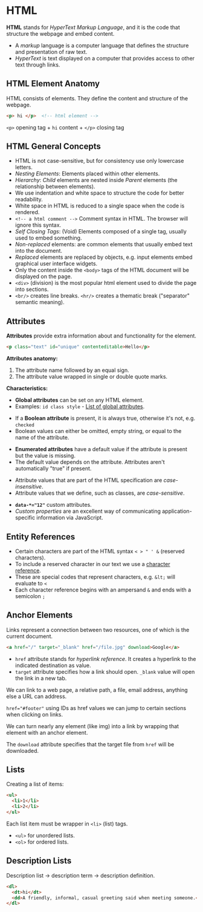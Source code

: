 # HTML

**HTML** stands for _HyperText Markup Language_, and it is the code that structure the webpage and embed content.

- A _markup_ language is a computer language that defines the structure and presentation of raw text.
- _HyperText_ is text displayed on a computer that provides access to other text through links.

## HTML Element Anatomy

HTML consists of elements. They define the content and structure of the webpage.

```HTML
<p> hi </p>  <!-- html element -->
```

`<p>` opening tag + `hi` content + `</p>` closing tag

## HTML General Concepts

- HTML is not case-sensitive, but for consistency use only lowercase letters.
- _Nesting Elements_: Elements placed within other elements.
- _Hierarchy_: _Child_ elements are nested inside _Parent_ elements (the relationship between elements).
- We use indentation and white space to structure the code for better readability.
- White space in HTML is reduced to a single space when the code is rendered.
- `<!-- a html comment -->` Comment syntax in HTML. The browser will ignore this syntax.
- _Self Closing Tags_: (Void) Elements composed of a single tag, usually used to embed something.
- _Non-replaced_ elements: are common elements that usually embed text into the document.
- _Replaced_ elements are replaced by objects, e.g. input elements embed graphical user interface widgets.
- Only the content inside the `<body>` tags of the HTML document will be displayed on the page.
- `<div>` (division) is the most popular html element used to divide the page into sections.
- `<br/>` creates line breaks. `<hr/>` creates a thematic break ("separator" semantic meaning).

## Attributes

**Attributes** provide extra information about and functionality for the element.

```html
<p class="text" id="unique" contenteditable>Hello</p>
```

**Attributes anatomy:**

1. The attribute name followed by an equal sign.
2. The attribute value wrapped in single or double quote marks.

<div></div>

**Characteristics:**

- **Global attributes** can be set on any HTML element.
- Examples: `id class style` - [List of global attributes](https://developer.mozilla.org/en-US/docs/Web/HTML/Global_attributes).

<div></div>

- If a **Boolean attribute** is present, it is always true, otherwise it's not, e.g. `checked`
- Boolean values can either be omitted, empty string, or equal to the name of the attribute.

<div></div>

- **Enumerated attributes** have a default value if the attribute is present but the value is missing.
- The default value depends on the attribute. Attributes aren't automatically "true" if present.

<div></div>

- Attribute values that are part of the HTML specification are _case-insensitive_.
- Attribute values that we define, such as classes, are _case-sensitive_.

<div></div>

- **`data-*="12"`** custom attributes.
- _Custom properties_ are an excellent way of communicating application-specific information via JavaScript.

## Entity References

- Certain characters are part of the HTML syntax `< > " ' &` (reserved characters).
- To include a reserved character in our text we use a [character reference](https://html.spec.whatwg.org/multipage/named-characters.html).
- These are special codes that represent characters, e.g. `&lt;` will evaluate to `<`
- Each character reference begins with an ampersand `&` and ends with a semicolon `;`

## Anchor Elements

Links represent a connection between two resources, one of which is the current document.

```html
<a href="/" target="_blank" href="/file.jpg" download>Google</a>
```

- `href` attribute stands for _hyperlink reference_. It creates a hyperlink to the indicated destination as value.
- `target` attribute specifies how a link should open. `_blank` value will open the link in a new tab.

We can link to a web page, a relative path, a file, email address, anything else a URL can address.

`href="#footer"` using IDs as href values we can jump to certain sections when clicking on links.

We can turn nearly any element (like img) into a link by wrapping that element with an anchor element.

The `download` attribute specifies that the target file from `href` will be downloaded.

## Lists

Creating a list of items:

```html
<ul>
  <li>1</li>
  <li>2</li>
</ul>
```

Each list item must be wrapper in `<li>` (list) tags.

- `<ul>` for unordered lists.
- `<ol>` for ordered lists.

## Description Lists

Description list -> description term -> description definition.

```html
<dl>
  <dt>hi</dt>
  <dd>A friendly, informal, casual greeting said when meeting someone.</dd>
</dl>
```
